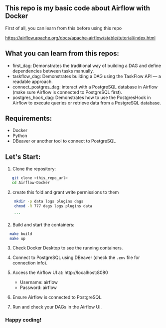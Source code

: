 ## This repo is my basic code about Airflow with Docker
First of all, you can learn from this before using this repo

https://airflow.apache.org/docs/apache-airflow/stable/tutorial/index.html

## What you can learn from this repos: 
- first_dag: Demonstrates the traditional way of building a DAG and  define dependencies between tasks manually.
- taskflow_dag: Demonstrates building a DAG using the TaskFlow API — a  readable approach.
- connect_postgres_dag:  interact with a PostgreSQL database in Airflow (make sure Airflow is connected to PostgreSQL first).
- postgres_hook_dag: Demonstrates how to use the PostgresHook in Airflow to execute queries or retrieve data from a PostgreSQL database.

## Requirements:
- Docker
- Python
- DBeaver or another tool to connect to PostgreSQL

## Let's Start:

1. Clone the repository:
```sh
   git clone <this_repo_url>
   cd Airflow-Docker
```
2. create this fold and grant write permissions to them 
```sh
    mkdir -p data logs plugins dags
    chmod -R 777 dags logs plugins data

    ```

```
2. Build and start the containers:
 ```sh
   make build
   make up
```
3. Check Docker Desktop to see the running containers.

4. Connect to PostgreSQL using DBeaver (check the `.env` file for connection info).

5. Access the Airflow UI at: http://localhost:8080
   - Username: airflow
   - Password: airflow

6. Ensure Airflow is connected to PostgreSQL.

7. Run and check your DAGs in the Airflow UI.

### Happy coding!

